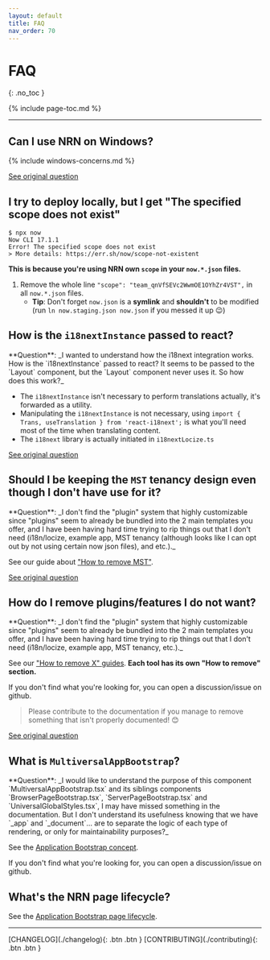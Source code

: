 ```yaml
---
layout: default
title: FAQ
nav_order: 70
---
```


# FAQ
{: .no_toc }

{% include page-toc.md %}

---

## Can I use NRN on Windows?

{% include windows-concerns.md %}

[See original question](https://github.com/UnlyEd/next-right-now/issues/55)

## I try to deploy locally, but I get "The specified scope does not exist"

```
$ npx now
Now CLI 17.1.1
Error! The specified scope does not exist
> More details: https://err.sh/now/scope-not-existent
```

**This is because you're using NRN own `scope` in your `now.*.json` files.**

1. Remove the whole line `"scope": "team_qnVfSEVc2WwmOE1OYhZr4VST",` in all `now.*.json` files.
    - **Tip**: Don't forget `now.json` is a **symlink** and **shouldn't** to be modified (run `ln now.staging.json now.json` if you messed it up :wink:)

## How is the `i18nextInstance` passed to react?

<div class="code-example" markdown="1">
  **Question**: _I wanted to understand how the i18next integration works. How is the `i18nextInstance` passed to react? It seems to be passed to the `Layout` component, but the `Layout` component never uses it. So how does this work?_
</div>

- The `i18nextInstance` isn't necessary to perform translations actually, it's forwarded as a utility.
- Manipulating the `i18nextInstance` is not necessary, using `import { Trans, useTranslation } from 'react-i18next';` is what you'll need most of the time when translating content.
- The `i18next` library is actually initiated in `i18nextLocize.ts`

[See original question](https://github.com/UnlyEd/next-right-now/issues/14#issuecomment-601557549)

## Should I be keeping the `MST` tenancy design even though I don't have use for it?

<div class="code-example" markdown="1">
  **Question**: _I don't find the "plugin" system that highly customizable since "plugins" seem to already be bundled into the 2 main templates you offer, and I have been having hard time trying to rip things out that I don't need (i18n/locize, example app, MST tenancy (although looks like I can opt out by not using certain now json files), and etc.)._
</div>

See our guide about ["How to remove MST"](../guides/tenancy/remove-MST).

[See original question](https://github.com/UnlyEd/next-right-now/issues/151)


## How do I remove plugins/features I do not want?

<div class="code-example" markdown="1">
  **Question**: _I don't find the "plugin" system that highly customizable since "plugins" seem to already be bundled into the 2 main templates you offer, and I have been having hard time trying to rip things out that I don't need (i18n/locize, example app, MST tenancy, etc.)._
</div>

See our ["How to remove X" guides](../guides). **Each tool has its own "How to remove" section.**

If you don't find what you're looking for, you can open a discussion/issue on github.

> Please contribute to the documentation if you manage to remove something that isn't properly documented! :blush:

[See original question](https://github.com/UnlyEd/next-right-now/issues/151)

## What is `MultiversalAppBootstrap`?

<div class="code-example" markdown="1">
  **Question**: _I would like to understand the purpose of this component `MultiversalAppBootstrap.tsx` and its siblings components `BrowserPageBootstrap.tsx`, `ServerPageBootstrap.tsx` and `UniversalGlobalStyles.tsx`, I may have missed something in the documentation. But I don't understand its usefulness knowing that we have `_app` and `_document`... are to separate the logic of each type of rendering, or only for maintainability purposes?_
</div>

See the [Application Bootstrap concept](../concepts/app-bootstrap).

If you don't find what you're looking for, you can open a discussion/issue on github.

## What's the NRN page lifecycle?

See the [Application Bootstrap page lifecycle](../concepts/app-bootstrap#whats-the-nrn-page-lifecycle).

---

<div class="pagination-section space-even">
    <span class="fs-4" markdown="1">
    [CHANGELOG](./changelog){: .btn .btn }
    </span>
    <span class="fs-4" markdown="1">
    [CONTRIBUTING](./contributing){: .btn .btn }
    </span>
</div>

